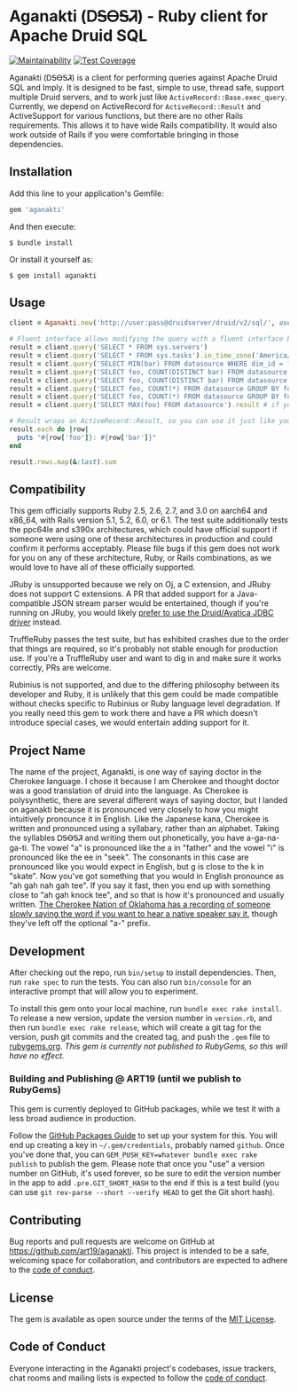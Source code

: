 # Aganakti (ᎠᎦᎾᎦᏘ) - Ruby client for Apache Druid SQL

[![Maintainability](https://api.codeclimate.com/v1/badges/2e54ebd1fc6ff0b8f12b/maintainability)](https://codeclimate.com/github/art19/aganakti/maintainability) [![Test Coverage](https://api.codeclimate.com/v1/badges/2e54ebd1fc6ff0b8f12b/test_coverage)](https://codeclimate.com/github/art19/aganakti/test_coverage)

Aganakti (ᎠᎦᎾᎦᏘ) is a client for performing queries against Apache Druid SQL and Imply. It is designed to be fast, simple to use, thread safe, support multiple Druid servers, and to work just like `ActiveRecord::Base.exec_query`. Currently, we depend on ActiveRecord for `ActiveRecord::Result` and ActiveSupport for various functions, but there are no other Rails requirements. This allows it to have wide Rails compatibility. It would also work outside of Rails if you were comfortable bringing in those dependencies.

## Installation

Add this line to your application's Gemfile:

```ruby
gem 'aganakti'
```

And then execute:

    $ bundle install

Or install it yourself as:

    $ gem install aganakti

## Usage

```ruby
client = Aganakti.new('http://user:pass@druidserver/druid/v2/sql/', user_agent_prefix: 'your-rails-app/1.0 (+http://www.example.com/)')

# Fluent interface allows modifying the query with a fluent interface before it executes
result = client.query('SELECT * FROM sys.servers')
result = client.query('SELECT * FROM sys.tasks').in_time_zone('America/Los_Angeles')
result = client.query('SELECT MIN(bar) FROM datasource WHERE dim_id = ?', id)
result = client.query('SELECT foo, COUNT(DISTINCT bar) FROM datasource GROUP BY foo').with_approximate_count_distinct
result = client.query('SELECT foo, COUNT(DISTINCT bar) FROM datasource GROUP BY foo').without_approximate_count_distinct
result = client.query('SELECT foo, COUNT(*) FROM datasource GROUP BY foo ORDER BY 2 DESC LIMIT 10').with_approximate_top_n
result = client.query('SELECT foo, COUNT(*) FROM datasource GROUP BY foo ORDER BY 2 DESC LIMIT 10').without_approximate_top_n
result = client.query('SELECT MAX(foo) FROM datasource').result # if you need to force the query to execute for some reason instead of doing so when enumerated

# Result wraps an ActiveRecord::Result, so you can use it just like you'd expect
result.each do |row|
  puts "#{row['foo']}: #{row['bar']}"
end

result.rows.map(&:last).sum
```

## Compatibility

This gem officially supports Ruby 2.5, 2.6, 2.7, and 3.0 on aarch64 and x86_64, with Rails version 5.1, 5.2, 6.0, or 6.1. The test suite additionally tests the ppc64le and s390x architectures, which could have official support if someone were using one of these architectures in production and could confirm it performs acceptably. Please file bugs if this gem does not work for you on any of these architecture, Ruby, or Rails combinations, as we would love to have all of these officially supported.

JRuby is unsupported because we rely on Oj, a C extension, and JRuby does not support C extensions. A PR that added support for a Java-compatible JSON stream parser would be entertained, though if you're running on JRuby, you would likely [prefer to use the Druid/Avatica JDBC driver](https://druid.apache.org/docs/latest/querying/sql.html#jdbc) instead.

TruffleRuby passes the test suite, but has exhibited crashes due to the order that things are required, so it's probably not stable enough for production use. If you're a TruffleRuby user and want to dig in and make sure it works correctly, PRs are welcome.

Rubinius is not supported, and due to the differing philosophy between its developer and Ruby, it is unlikely that this gem could be made compatible without checks specific to Rubinius or Ruby language level degradation. If you really need this gem to work there and have a PR which doesn't introduce special cases, we would entertain adding support for it.

## Project Name

The name of the project, Aganakti, is one way of saying doctor in the Cherokee language. I chose it because I am Cherokee and thought doctor was a good translation of druid into the language. As Cherokee is polysynthetic, there are several different ways of saying doctor, but I landed on aganakti because it is pronounced very closely to how you might intuitively pronounce it in English. Like the Japanese kana, Cherokee is written and pronounced using a syllabary, rather than an alphabet. Taking the syllables ᎠᎦᎾᎦᏘ and writing them out phonetically, you have a-ga-na-ga-ti. The vowel "a" is pronounced like the a in "father" and the vowel "i" is pronounced like the ee in "seek". The consonants in this case are pronounced like you would expect in English, but g is close to the k in "skate". Now you've got something that you would in English pronounce as "ah gah nah gah tee". If you say it fast, then you end up with something close to "ah gah knock tee", and so that is how it's pronounced and usually written. [The Cherokee Nation of Oklahoma has a recording of someone slowly saying the word if you want to hear a native speaker say it](https://data.cherokee.org/Cherokee/LexiconSoundFiles/Doctor.mp3), though they've left off the optional "a-" prefix.

## Development

After checking out the repo, run `bin/setup` to install dependencies. Then, run `rake spec` to run the tests. You can also run `bin/console` for an interactive prompt that will allow you to experiment.

To install this gem onto your local machine, run `bundle exec rake install`. To release a new version, update the version number in `version.rb`, and then run `bundle exec rake release`, which will create a git tag for the version, push git commits and the created tag, and push the `.gem` file to [rubygems.org](https://rubygems.org). _This gem is currently not published to RubyGems, so this will have no effect._

### Building and Publishing @ ART19 (until we publish to RubyGems)

This gem is currently deployed to GitHub packages, while we test it with a less broad audience in production.

Follow the [GitHub Packages Guide](https://help.github.com/en/github/managing-packages-with-github-packages/configuring-rubygems-for-use-with-github-packages) to set up your system for this. You will end up creating a key in `~/.gem/credentials`, probably named `github`. Once you've done that, you can `GEM_PUSH_KEY=whatever bundle exec rake publish` to publish the gem. Please note that once you "use" a version number on GitHub, it's used forever, so be sure to edit the version number in the app to add `.pre.GIT_SHORT_HASH` to the end if this is a test build (you can use `git rev-parse --short --verify HEAD` to get the Git short hash).

## Contributing

Bug reports and pull requests are welcome on GitHub at https://github.com/art19/aganakti. This project is intended to be a safe, welcoming space for collaboration, and contributors are expected to adhere to the [code of conduct](https://github.com/art19/aganakti/blob/main/CODE_OF_CONDUCT.md).

## License

The gem is available as open source under the terms of the [MIT License](https://opensource.org/licenses/MIT).

## Code of Conduct

Everyone interacting in the Aganakti project's codebases, issue trackers, chat rooms and mailing lists is expected to follow the [code of conduct](https://github.com/art19/aganakti/blob/main/CODE_OF_CONDUCT.md).
